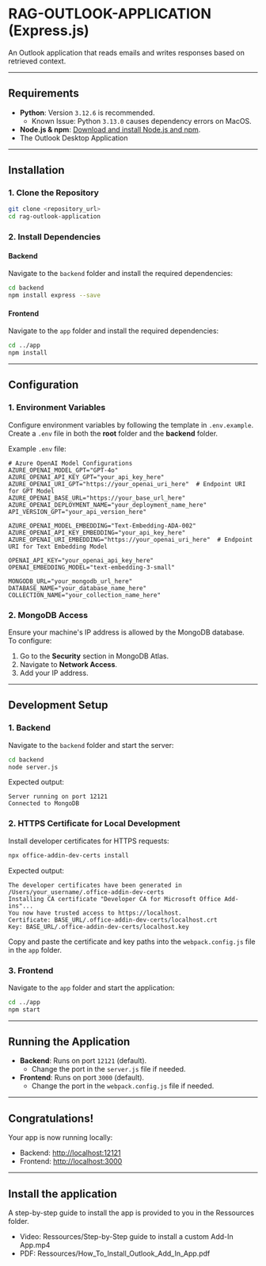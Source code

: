 # **RAG-OUTLOOK-APPLICATION (Express.js)**

An Outlook application that reads emails and writes responses based on retrieved context.

---

## **Requirements**

- **Python**: Version `3.12.6` is recommended.
  - Known Issue: Python `3.13.0` causes dependency errors on MacOS.
- **Node.js & npm**: [Download and install Node.js and npm](https://nodejs.org/en/download/package-manager).
- The Outlook Desktop Application

---

## **Installation**

### **1. Clone the Repository**

```bash
git clone <repository_url>
cd rag-outlook-application
```

### **2. Install Dependencies**

#### **Backend**

Navigate to the `backend` folder and install the required dependencies:

```bash
cd backend
npm install express --save
```

#### **Frontend**

Navigate to the `app` folder and install the required dependencies:

```bash
cd ../app
npm install
```

---

## **Configuration**

### **1. Environment Variables**

Configure environment variables by following the template in `.env.example`.  
Create a `.env` file in both the **root** folder and the **backend** folder.

Example `.env` file:

```env
# Azure OpenAI Model Configurations
AZURE_OPENAI_MODEL_GPT="GPT-4o"
AZURE_OPENAI_API_KEY_GPT="your_api_key_here"
AZURE_OPENAI_URI_GPT="https://your_openai_uri_here"  # Endpoint URI for GPT Model
AZURE_OPENAI_BASE_URL="https://your_base_url_here"
AZURE_OPENAI_DEPLOYMENT_NAME="your_deployment_name_here"
API_VERSION_GPT="your_api_version_here"

AZURE_OPENAI_MODEL_EMBEDDING="Text-Embedding-ADA-002"
AZURE_OPENAI_API_KEY_EMBEDDING="your_api_key_here"
AZURE_OPENAI_URI_EMBEDDING="https://your_openai_uri_here"  # Endpoint URI for Text Embedding Model

OPENAI_API_KEY="your_openai_api_key_here"
OPENAI_EMBEDDING_MODEL="text-embedding-3-small"

MONGODB_URL="your_mongodb_url_here"
DATABASE_NAME="your_database_name_here"
COLLECTION_NAME="your_collection_name_here"
```

### **2. MongoDB Access**

Ensure your machine's IP address is allowed by the MongoDB database.  
To configure:

1. Go to the **Security** section in MongoDB Atlas.
2. Navigate to **Network Access**.
3. Add your IP address.

---

## **Development Setup**

### **1. Backend**

Navigate to the `backend` folder and start the server:

```bash
cd backend
node server.js
```

Expected output:

```
Server running on port 12121
Connected to MongoDB
```

### **2. HTTPS Certificate for Local Development**

Install developer certificates for HTTPS requests:

```bash
npx office-addin-dev-certs install
```

Expected output:

```
The developer certificates have been generated in /Users/your_username/.office-addin-dev-certs
Installing CA certificate "Developer CA for Microsoft Office Add-ins"...
You now have trusted access to https://localhost.
Certificate: BASE_URL/.office-addin-dev-certs/localhost.crt
Key: BASE_URL/.office-addin-dev-certs/localhost.key
```

Copy and paste the certificate and key paths into the `webpack.config.js` file in the `app` folder.

### **3. Frontend**

Navigate to the `app` folder and start the application:

```bash
cd ../app
npm start
```

---

## **Running the Application**

- **Backend**: Runs on port `12121` (default).
  - Change the port in the `server.js` file if needed.
- **Frontend**: Runs on port `3000` (default).
  - Change the port in the `webpack.config.js` file if needed.

---

## **Congratulations!**

Your app is now running locally:

- Backend: [http://localhost:12121](http://localhost:12121)
- Frontend: [http://localhost:3000](http://localhost:3000)

---

## **Install the application**

A step-by-step guide to install the app is provided to you in the Ressources folder.

- Video: Ressources/Step-by-Step guide to install a custom Add-In App.mp4
- PDF: Ressources/How_To_Install_Outlook_Add_In_App.pdf
